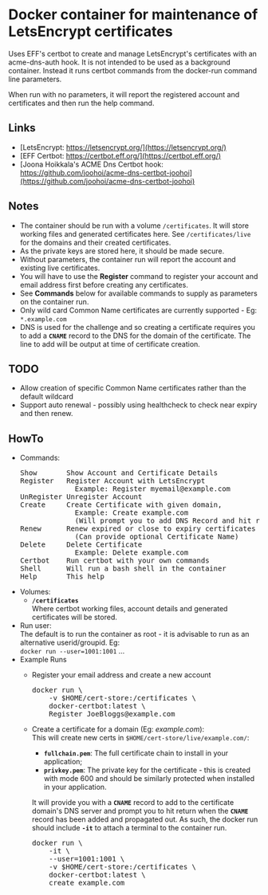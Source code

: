 Docker container for maintenance of LetsEncrypt certificates
==========================================================
Uses EFF's certbot to create and manage LetsEncrypt's certificates with an
acme-dns-auth hook. It is not intended to be used as a background container.
Instead it runs certbot commands from the docker-run command line parameters.

When run with no parameters, it will report the registered account and certificates and then run the help command.

Links
-----
- [LetsEncrypt: https://letsencrypt.org/](https://letsencrypt.org/)
- [EFF Certbot: https://certbot.eff.org/](https://certbot.eff.org/) 
- [Joona Hoikkala's ACME Dns Certbot hook: https://github.com/joohoi/acme-dns-certbot-joohoi](https://github.com/joohoi/acme-dns-certbot-joohoi)

Notes
-----
- The container should be run with a volume `/certificates`. It will store working files and generated certificates
  here. See `/certificates/live` for the domains and their created certificates.  
- As the private keys are stored here, it should be made secure.  
- Without parameters, the container run will report the account and existing live certificates.  
- You will have to use the **Register** command to register your account and email address first before creating
  any certificates.  
- See **Commands** below for available commands to supply as parameters on the container run.  
- Only wild card Common Name certificates are currently supported - Eg: `*.example.com`
- DNS is used for the challenge and so creating a certificate requires you to add a **`CNAME`** record to the DNS
  for the domain of the certificate. The line to add will be output at time of certificate creation.

TODO
----
- Allow creation of specific Common Name certificates rather than the default wildcard 
- Support auto renewal - possibly using healthcheck to check near expiry and then renew.  

HowTo
-----
- Commands:
  <pre>
  Show       Show Account and Certificate Details
  Register   Register Account with LetsEncrypt
               Example: Register myemail@example.com
  UnRegister Unregister Account
  Create     Create Certificate with given domain,
               Example: Create example.com
               (Will prompt you to add DNS Record and hit return)
  Renew      Renew expired or close to expiry certificates
               (Can provide optional Certificate Name)
  Delete     Delete Certificate
               Example: Delete example.com
  Certbot    Run certbot with your own commands
  Shell      Will run a bash shell in the container
  Help       This help
  </pre>
- Volumes:  
  - **`/certificates`**  
    Where certbot working files, account details and generated certificates will be stored.
- Run user:  
  The default is to run the container as root - it is advisable to run as an alternative userid/groupid. Eg:  
  `docker run --user=1001:1001` ...  
- Example Runs  
    - Register your email address and create a new account  
      <pre>
      docker run \
          -v $HOME/cert-store:/certificates \
          docker-certbot:latest \
          Register JoeBloggs@example.com
      </pre>
    - Create a certificate for a domain (Eg: _example.com_):  
      This will create new certs in `$HOME/cert-store/live/example.com/`:  
      - **`fullchain.pem`**: The full certificate chain to install in your application;  
      - **`privkey.pem`**: The private key for the certificate - this is created with mode 600 and should be
        similarly protected when installed in your application.  

      It will provide you with a **`CNAME`** record to add to the certificate domain's DNS server
      and prompt you to hit return when the **`CNAME`** record has been added and propagated out. As
      such, the docker run should include **`-it`** to attach a terminal to the container run.
      <pre>
      docker run \
          -it \
          --user=1001:1001 \
          -v $HOME/cert-store:/certificates \
          docker-certbot:latest \
          create example.com
      </pre>

<!--
vim: ai wm=2 sw=2 ts=2 expandtab
-->
